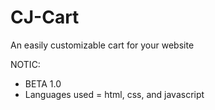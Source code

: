 # CJ-Cart
An easily customizable cart for your website

NOTIC:
- BETA 1.0
- Languages used = html, css, and javascript
